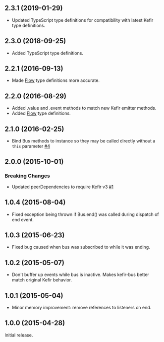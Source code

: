 ## 2.3.1 (2019-01-29)

* Updated TypeScript type definitions for compatibility with latest Kefir type definitions.

## 2.3.0 (2018-09-25)

* Added TypeScript type definitions.

## 2.2.1 (2016-09-13)

* Made [Flow](https://flow.org/) type definitions more accurate.

## 2.2.0 (2016-08-29)

* Added .value and .event methods to match new Kefir emitter methods.
* Added [Flow](https://flow.org/) type definitions.

## 2.1.0 (2016-02-25)

* Bind Bus methods to instance so they may be called directly without a `this` parameter [#4](https://github.com/Macil/kefir-bus/pull/4)

## 2.0.0 (2015-10-01)

### Breaking Changes
* Updated peerDependencies to require Kefir v3 [#1](https://github.com/Macil/kefir-bus/pull/1)

## 1.0.4 (2015-08-04)

* Fixed exception being thrown if Bus.end() was called during dispatch of end event.

## 1.0.3 (2015-06-23)

* Fixed bug caused when bus was subscribed to while it was ending.

## 1.0.2 (2015-05-07)

* Don't buffer up events while bus is inactive. Makes kefir-bus better match original Kefir behavior.

## 1.0.1 (2015-05-04)

* Minor memory improvement: remove references to listeners on end.

## 1.0.0 (2015-04-28)

Initial release.

